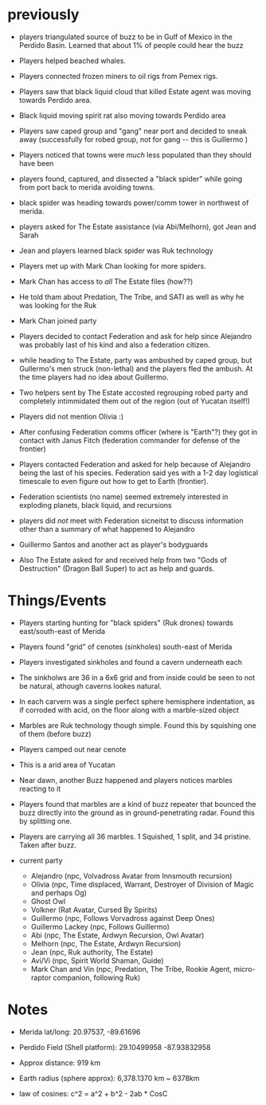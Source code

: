 # previously

- players triangulated source of buzz to be in Gulf of Mexico in the Perdido Basin. Learned that about 1% of people could hear the buzz

- Players helped beached whales.

- Players connected frozen miners to oil rigs from Pemex rigs.

- Players saw that black liquid cloud that killed Estate agent was moving towards Perdido area.

- Black liquid moving spirit rat also moving towards Perdido area

- Players saw caped group and "gang" near port and decided to sneak away (successfully for robed group, not for gang -- this is Guillermo )

- Players noticed that towns were *much* less populated than they should have been

- players found, captured, and dissected a "black spider" while going from port back to merida avoiding towns.

- black spider was heading towards power/comm tower in northwest of merida.

- players asked for The Estate assistance (via Abi/Melhorn), got Jean and Sarah

- Jean and players learned black spider was Ruk technology

- Players met up with Mark Chan looking for more spiders. 

- Mark Chan has access to *all* The Estate files (how??)

- He told tham about Predation, The Tribe, and SATI as well as why he was looking for the Ruk

- Mark Chan joined party

- Players decided to contact Federation and ask for help since Alejandro was probably last of his kind and also a federation citizen.

- while heading to The Estate, party was ambushed by caped group, but Gullermo's men struck (non-lethal) and the players fled the ambush. At the time players had no idea about Guillermo.

- Two helpers sent by The Estate accosted regrouping robed party and completely intimmidated them out of the region (out of Yucatan itself!)

- Players did not mention Olivia :)

- After confusing Federation comms officer (where is "Earth"?) they got in contact with Janus Fitch (federation commander for defense of the frontier)

- Players contacted Federation and asked for help because of Alejandro being the last of his species. Federation said yes with a 1-2 day logistical timescale to even figure out how to get to Earth (frontier).

- Federation scientists (no name) seemed extremely interested in exploding planets, black liquid, and recursions

- players did *not* meet with Federation sicneitst to discuss information other than a summary of what happened to Alejandro

- Guillermo Santos and another act as player's bodyguards

- Also The Estate asked for and received help from two "Gods of Destruction" (Dragon Ball Super) to act as help and guards.


# Things/Events

- Players starting hunting for "black spiders" (Ruk drones) towards east/south-east of Merida

- Players found "grid" of cenotes (sinkholes) south-east of Merida

- Players investigated sinkholes and found a cavern underneath each

- The sinkholws are 36 in a 6x6 grid and from inside could be seen to not be natural, athough caverns lookes natural.

- In each carvern was a single perfect sphere hemisphere indentation, as if corroded with acid, on the floor along with a marble-sized object

- Marbles are Ruk technology though simple. Found this by squishing one of them (before buzz)

- Players camped out near cenote

- This is a arid area of Yucatan

- Near dawn, another Buzz happened and players notices marbles reacting to it

- Players found that marbles are a kind of buzz repeater that bounced the buzz directly into the ground as in ground-penetrating radar. Found this by splitting one.

- Players are carrying all 36 marbles. 1 Squished, 1 split, and 34 pristine. Taken after buzz.


- current party
  - Alejandro (npc, Volvadross Avatar from Innsmouth recursion)
  - Olivia (npc, Time displaced, Warrant, Destroyer of Division of Magic and perhaps Og)
  - Ghost Owl
  - Volkner (Rat Avatar, Cursed By Spirits)
  - Guillermo (npc, Follows Vorvadross against Deep Ones)
  - Guillermo Lackey (npc, Follows Guillermo)
  - Abi (npc, The Estate, Ardwyn Recursion, Owl Avatar)
  - Melhorn (npc, The Estate, Ardwyn Recursion)
  - Jean (npc, Ruk authority, The Estate)
  - Avi/Vi (npc, Spirit World Shaman, Guide)
  - Mark Chan and Vin (npc, Predation, The Tribe, Rookie Agent, micro-raptor companion, following Ruk)


# Notes

- Merida lat/long: 20.97537, -89.61696

- Perdido Field (Shell platform): 29.10499958 -87.93832958

- Approx distance: 919 km

- Earth radius (sphere approx): 6,378.1370 km ~ 6378km

- law of cosines: c^2 = a^2 + b^2 - 2ab * CosC
